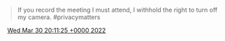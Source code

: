 > If you record the meeting I must attend, I withhold the right to turn off my camera\. \#privacymatters

<img src="../../media/tweet.ico" width="12" /> [Wed Mar 30 20:11:25 +0000 2022](https://twitter.com/DromerDenker/status/1509262040862449669)